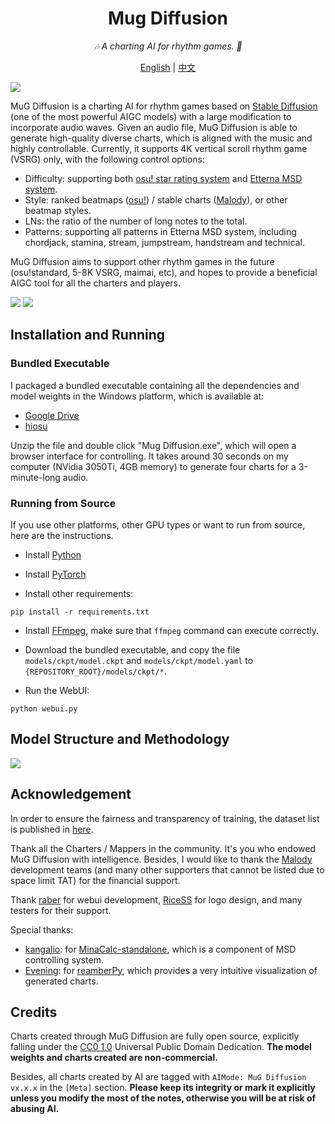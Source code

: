 <!-- markdownlint-disable MD033 MD041 -->

<div align="center">


# Mug Diffusion

<!-- prettier-ignore-start -->
<!-- markdownlint-disable-next-line MD036 -->
_🎶 A charting AI for rhythm games. 🤖_
<!-- prettier-ignore-end -->

</div>

<p align="center">
  <a href="https://github.com/Keytoyze/Mug-Diffusion">English</a>
  |
  <a href="https://github.com/Keytoyze/Mug-Diffusion/blob/master/README_CN.md">中文</a>
</p>



![](asset/bg.jpg)

MuG Diffusion is a charting AI for rhythm games based on [Stable Diffusion](https://github.com/CompVis/latent-diffusion/) (one of the most powerful AIGC models) with a large modification to incorporate audio waves. Given an audio file, MuG Diffusion is able to generate high-quality diverse charts, which is aligned with the music and highly controllable. Currently, it supports 4K vertical scroll rhythm game (VSRG) only, with the following control options:

- Difficulty: supporting both [osu! star rating system](https://osu.ppy.sh/wiki/en/Beatmap/Star_rating) and [Etterna MSD system](https://etternaonline.com/).
- Style: ranked beatmaps ([osu!](https://osu.ppy.sh/)) / stable charts ([Malody](https://m.mugzone.net/)), or other beatmap styles. 
- LNs: the ratio of the number of long notes to the total.
- Patterns: supporting all patterns in Etterna MSD system, including chordjack, stamina, stream, jumpstream, handstream and technical.

MuG Diffusion aims to support other rhythm games in the future (osu!standard, 5-8K VSRG, maimai, etc), and hopes to provide a beneficial AIGC tool for all the charters and players. 

![](asset/screenshot1.png)
![](asset/screenshot2.png)

## Installation and Running

### Bundled Executable

I packaged a bundled executable containing all the dependencies and model weights in the Windows platform, which is available at:
- [Google Drive](https://drive.google.com/file/d/1-TmLsveLAjRCPwd0iwXS7V1v61MlQ7DM/view?usp=share_link)
- [hiosu](https://dl2.hiosu.com/d/kuit/MugDiffusion.zip)

Unzip the file and double click "Mug Diffusion.exe", which will open a browser interface for controlling. It takes around 30 seconds on my computer (NVidia 3050Ti, 4GB memory) to generate four charts for a 3-minute-long audio.


### Running from Source

If you use other platforms, other GPU types or want to run from source, here are the instructions.

- Install [Python](https://www.python.org/downloads/)

- Install [PyTorch](https://pytorch.org/get-started/locally/)

- Install other requirements:

```commandline
pip install -r requirements.txt
```

- Install [FFmpeg](https://ffmpeg.org/download.html), make sure that `ffmpeg` command can execute correctly.

- Download the bundled executable, and copy the file `models/ckpt/model.ckpt` and `models/ckpt/model.yaml` to `{REPOSITORY_ROOT}/models/ckpt/*`.

- Run the WebUI:

```commandline
python webui.py
```

## Model Structure and Methodology

![](asset/structure.png)

## Acknowledgement

In order to ensure the fairness and transparency of training, the dataset list is published in [here](https://mugdiffusion.keytoix.vip/dataset.html). 

Thank all the Charters / Mappers in the community. It's you who endowed MuG Diffusion with intelligence. Besides, I would like to thank the [Malody](https://m.mugzone.net/) development teams (and many other supporters that cannot be listed due to space limit TAT) for the financial support.

Thank [raber](https://github.com/zengrber) for webui development, [RiceSS](https://osu.ppy.sh/users/8271436) for logo design, and many testers for their support. 

Special thanks: 
- [kangalio](https://github.com/kangalio/): for [MinaCalc-standalone](https://github.com/kangalio/minacalc-standalone), which is a component of MSD controlling system.
- [Evening](https://github.com/Eve-ning/): for [reamberPy](https://github.com/Eve-ning/reamberPy), which provides a very intuitive visualization of generated charts.

## Credits

Charts created through MuG Diffusion are fully open source, explicitly falling under the [CC0 1.0](https://creativecommons.org/publicdomain/zero/1.0/) Universal Public Domain Dedication. **The model weights and charts created are non-commercial.**

Besides, all charts created by AI are tagged with `AIMode: MuG Diffusion vx.x.x` in the `[Meta]` section. **Please keep its integrity or mark it explicitly unless you modify the most of the notes, otherwise you will be at risk of abusing AI.**
